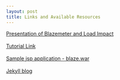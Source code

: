 ```yaml
---
layout: post
title: Links and Available Resources
---
```


[Presentation of Blazemeter and Load Impact]() <br> <br>
[Tutorial Link](http://ataichi.github.io/tutorial/) <br> <br>
[Sample jsp application - blaze.war](https://github.com/ataichi/ataichi.github.io/blob/master/downloadables/blaze.war?raw=true) <br> <br>
[Jekyll blog](https://github.com/ataichi/ataichi.github.io) 

